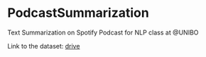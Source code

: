 # PodcastSummarization
Text Summarization on Spotify Podcast for NLP class at @UNIBO

Link to the dataset: [drive](https://liveunibo-my.sharepoint.com/:f:/g/personal/giuseppe_murro_studio_unibo_it/Eowox91DqfNDsoN3OfU1XfUB053DLhVCMn44CTsTJ-Okqg?e=jiReVZ)
